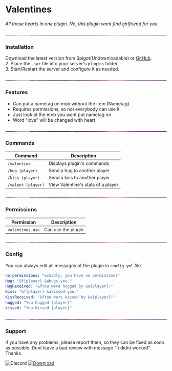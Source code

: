 # Valentines     
*All those hearts in one plugin. No, this plugin wont find girlfriend for you.*  

![](https://github.com/wejkey/SoneMC/raw/main/images/images2/separator.png)

### Installation

Download the latest version from Spigot(Undownloadable) or [GitHub](https://github.com/wejkey/Valentines/releases/tag/1.0-dev2).  
2. Place the `.jar` file into your server's `plugins` folder.  
3. Start/Restart the server and configure it as needed.  

![](https://github.com/wejkey/SoneMC/raw/main/images/images2/separator.png)


### Features

- Can put a nametag on mob without the item (Nametag)
- Requires permissions, so not everybody can use it
- Just look at the mob you want put nametag on
- Word "love" will be changed with heart


![](https://github.com/wejkey/SoneMC/raw/main/images/images2/separator.png)

### Commands

| Command | Description |
|---------|------------|
| `/valentine` | Displays plugin's commands |
| `/hug (player)` | Send a hug to another player |
| `/kiss (player)` | Send a kiss to another player |
| `/valent (player)` | View Valentine's stats of a player |


![](https://github.com/wejkey/SoneMC/raw/main/images/images2/separator.png)


### Permissions

| Permission | Description |
|------------|-------------|
| `valentines.use` | Can use the plugin |

![](https://github.com/wejkey/SoneMC/raw/main/images/images2/separator.png)


### Config

You can always edit all messages of the plugin in `config.yml` file.

```yaml
no-permissions: "&cSadly, you have no permissions"
Hug: "&f{player} &ahugs you."
HugReceived: "&fYou were hugged by &a{player}!"
Kiss: "&f{player} &akissed you."
KissReceived: "&fYou were kissed by &a{player}!"
hugged: "You hugged {player}"
kissed: "You kissed {player}"
```

![](https://github.com/wejkey/SoneMC/raw/main/images/images2/separator.png)


### Support

If you have any problems, please report them, so they can be fixed as soon as possible. Dont leave a bad review with message "It didnt worked". Thanks.

![Discord](https://img.shields.io/discord/1340050728764575815?color=blue&style=for-the-badge)
[![Download](https://img.shields.io/badge/Download-latest-blue?style=for-the-badge)](https://github.com/wejkey/Valentines/releases/tag/1.0-dev2)
